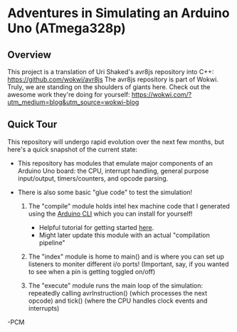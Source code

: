 # Adventures in Simulating an Arduino Uno (ATmega328p)

## Overview

This project is a translation of Uri Shaked's avr8js repository into C++: https://github.com/wokwi/avr8js
The avr8js repository is part of Wokwi. Truly, we are standing on the shoulders of giants here. Check out the awesome work they're doing for yourself: https://wokwi.com/?utm_medium=blog&utm_source=wokwi-blog

## Quick Tour

This repository will undergo rapid evolution over the next few months, but here's a quick snapshot of the current state:

- This repository has modules that emulate major components of an Arduino Uno board: the CPU, interrupt handling, general purpose input/output, timers/counters, and opcode parsing.

- There is also some basic "glue code" to test the simulation!
    1. The "compile" module holds intel hex machine code that I generated using the [Arduino CLI](https://github.com/arduino/arduino-cli) which you can install for yourself! 
        - Helpful tutorial for getting started [here](https://youtu.be/J-qGn1eEidA?si=B5u5MLCw-tCeKcFA). 
        - Might later update this module with an actual "compilation pipeline"

    2. The "index" module is home to main() and is where you can set up listeners to moniter different i/o ports! (Important, say, if you wanted to see when a pin is getting toggled on/off)

    3. The "execute" module runs the main loop of the simulation: repeatedly calling avrInstruction() (which processes the next opcode) and tick() (where the CPU handles clock events and interrupts)

-PCM
